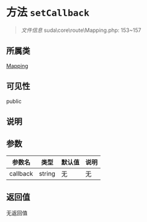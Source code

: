 # 方法 `setCallback`

> *文件信息* suda\core\route\Mapping.php: 153~157

## 所属类 

[Mapping](../Mapping.md)

## 可见性

public

## 说明



## 参数


| 参数名 | 类型 | 默认值 | 说明 |
|--------|-----|-------|-------|
| callback |  string | 无 | 无 |



## 返回值

无返回值
